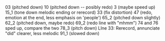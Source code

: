 03 (pitched down)
10 (pitched down -- posibly redo)
3 (maybe speed up)
15_1 (tone down melodic ending or rerecord)
33 (fix distortion)
47 (redo, emotion at the end, less emphasis on 'people')
65_2 (pitched down slightly)
62_2 (pitched down, maybe redo)
69_2 (redo line with "mhmm")
74 and 76 sped up, compare the two
78_3 (pitch down)
LIne 33: Rerecord, annunciate "did" clearer, less melodic
91_1 (slowed down)
